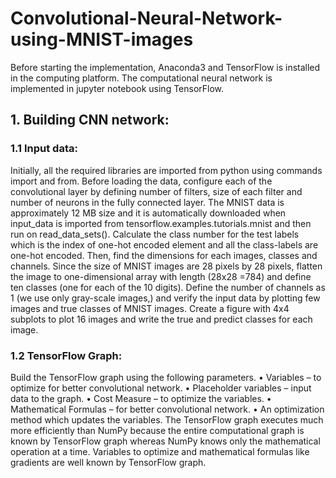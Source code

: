 # Convolutional-Neural-Network-using-MNIST-images

Before starting the implementation, Anaconda3 and TensorFlow is installed in the computing platform. The computational neural network is implemented in jupyter notebook using TensorFlow.
## 1. Building CNN network:

### 1.1 Input data:
Initially, all the required libraries are imported from python using commands import and from. Before loading the data, configure each of the convolutional layer by defining number of filters, size of each filter and number of neurons in the fully connected layer. The MNIST data is approximately 12 MB size and it is automatically downloaded when input_data is imported from tensorflow.examples.tutorials.mnist and then run on read_data_sets(). Calculate the class number for the test labels which is the index of one-hot encoded element and all the class-labels are one-hot encoded. Then, find the dimensions for each images, classes and channels. Since the size of MNIST images are 28 pixels by 28 pixels, flatten the image to one-dimensional array with length (28x28 =784) and define ten classes (one for each of the 10 digits). Define the number of channels as 1 (we use only gray-scale images,) and verify the input data by plotting few images and true classes of MNIST images. Create a figure with 4x4 subplots to plot 16 images and write the true and predict classes for each image.

### 1.2 TensorFlow Graph:
Build the TensorFlow graph using the following parameters.
•	Variables – to optimize for better convolutional network.
•	Placeholder variables – input data to the graph.
•	Cost Measure – to optimize the variables.
•	Mathematical Formulas – for better convolutional network.
•	An optimization method which updates the variables.
         The TensorFlow graph executes much more efficiently than NumPy because the entire computational graph is known by TensorFlow graph whereas NumPy knows only the mathematical operation at a time. Variables to optimize and mathematical formulas like gradients are well known by TensorFlow graph.
